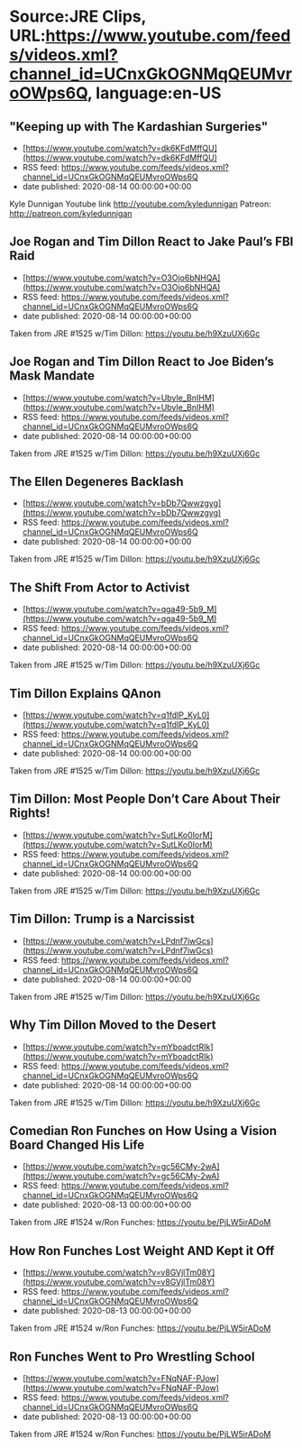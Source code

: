 # Source:JRE Clips, URL:https://www.youtube.com/feeds/videos.xml?channel_id=UCnxGkOGNMqQEUMvroOWps6Q, language:en-US

## "Keeping up with The Kardashian Surgeries"
 - [https://www.youtube.com/watch?v=dk6KFdMffQU](https://www.youtube.com/watch?v=dk6KFdMffQU)
 - RSS feed: https://www.youtube.com/feeds/videos.xml?channel_id=UCnxGkOGNMqQEUMvroOWps6Q
 - date published: 2020-08-14 00:00:00+00:00

Kyle Dunnigan Youtube link     http://youtube.com/kyledunnigan
Patreon:    http://patreon.com/kyledunnigan

## Joe Rogan and Tim Dillon React to Jake Paul’s FBI Raid
 - [https://www.youtube.com/watch?v=O3Ojo6bNHQA](https://www.youtube.com/watch?v=O3Ojo6bNHQA)
 - RSS feed: https://www.youtube.com/feeds/videos.xml?channel_id=UCnxGkOGNMqQEUMvroOWps6Q
 - date published: 2020-08-14 00:00:00+00:00

Taken from JRE #1525 w/Tim Dillon: https://youtu.be/h9XzuUXj6Gc

## Joe Rogan and Tim Dillon React to Joe Biden’s Mask Mandate
 - [https://www.youtube.com/watch?v=UbyIe_BnIHM](https://www.youtube.com/watch?v=UbyIe_BnIHM)
 - RSS feed: https://www.youtube.com/feeds/videos.xml?channel_id=UCnxGkOGNMqQEUMvroOWps6Q
 - date published: 2020-08-14 00:00:00+00:00

Taken from JRE #1525 w/Tim Dillon: https://youtu.be/h9XzuUXj6Gc

## The Ellen Degeneres Backlash
 - [https://www.youtube.com/watch?v=bDb7Qwwzgyg](https://www.youtube.com/watch?v=bDb7Qwwzgyg)
 - RSS feed: https://www.youtube.com/feeds/videos.xml?channel_id=UCnxGkOGNMqQEUMvroOWps6Q
 - date published: 2020-08-14 00:00:00+00:00

Taken from JRE #1525 w/Tim Dillon:
https://youtu.be/h9XzuUXj6Gc

## The Shift From Actor to Activist
 - [https://www.youtube.com/watch?v=qga49-5b9_M](https://www.youtube.com/watch?v=qga49-5b9_M)
 - RSS feed: https://www.youtube.com/feeds/videos.xml?channel_id=UCnxGkOGNMqQEUMvroOWps6Q
 - date published: 2020-08-14 00:00:00+00:00

Taken from JRE #1525 w/Tim Dillon:
https://youtu.be/h9XzuUXj6Gc

## Tim Dillon Explains QAnon
 - [https://www.youtube.com/watch?v=q1fdIP_KyL0](https://www.youtube.com/watch?v=q1fdIP_KyL0)
 - RSS feed: https://www.youtube.com/feeds/videos.xml?channel_id=UCnxGkOGNMqQEUMvroOWps6Q
 - date published: 2020-08-14 00:00:00+00:00

Taken from JRE #1525 w/Tim Dillon:
https://youtu.be/h9XzuUXj6Gc

## Tim Dillon: Most People Don’t Care About Their Rights!
 - [https://www.youtube.com/watch?v=SutLKo0IorM](https://www.youtube.com/watch?v=SutLKo0IorM)
 - RSS feed: https://www.youtube.com/feeds/videos.xml?channel_id=UCnxGkOGNMqQEUMvroOWps6Q
 - date published: 2020-08-14 00:00:00+00:00

Taken from JRE #1525 w/Tim Dillon: https://youtu.be/h9XzuUXj6Gc

## Tim Dillon: Trump is a Narcissist
 - [https://www.youtube.com/watch?v=LPdnf7iwGcs](https://www.youtube.com/watch?v=LPdnf7iwGcs)
 - RSS feed: https://www.youtube.com/feeds/videos.xml?channel_id=UCnxGkOGNMqQEUMvroOWps6Q
 - date published: 2020-08-14 00:00:00+00:00

Taken from JRE #1525 w/Tim Dillon: https://youtu.be/h9XzuUXj6Gc

## Why Tim Dillon Moved to the Desert
 - [https://www.youtube.com/watch?v=mYboadctRIk](https://www.youtube.com/watch?v=mYboadctRIk)
 - RSS feed: https://www.youtube.com/feeds/videos.xml?channel_id=UCnxGkOGNMqQEUMvroOWps6Q
 - date published: 2020-08-14 00:00:00+00:00

Taken from JRE #1525 w/Tim Dillon: https://youtu.be/h9XzuUXj6Gc

## Comedian Ron Funches on How Using a Vision Board Changed His Life
 - [https://www.youtube.com/watch?v=gc56CMy-2wA](https://www.youtube.com/watch?v=gc56CMy-2wA)
 - RSS feed: https://www.youtube.com/feeds/videos.xml?channel_id=UCnxGkOGNMqQEUMvroOWps6Q
 - date published: 2020-08-13 00:00:00+00:00

Taken from JRE #1524 w/Ron Funches: https://youtu.be/PjLW5irADoM

## How Ron Funches Lost Weight AND Kept it Off
 - [https://www.youtube.com/watch?v=v8GVjlTm08Y](https://www.youtube.com/watch?v=v8GVjlTm08Y)
 - RSS feed: https://www.youtube.com/feeds/videos.xml?channel_id=UCnxGkOGNMqQEUMvroOWps6Q
 - date published: 2020-08-13 00:00:00+00:00

Taken from JRE #1524 w/Ron Funches:
https://youtu.be/PjLW5irADoM

## Ron Funches Went to Pro Wrestling School
 - [https://www.youtube.com/watch?v=FNqNAF-PJow](https://www.youtube.com/watch?v=FNqNAF-PJow)
 - RSS feed: https://www.youtube.com/feeds/videos.xml?channel_id=UCnxGkOGNMqQEUMvroOWps6Q
 - date published: 2020-08-13 00:00:00+00:00

Taken from JRE #1524 w/Ron Funches: https://youtu.be/PjLW5irADoM

